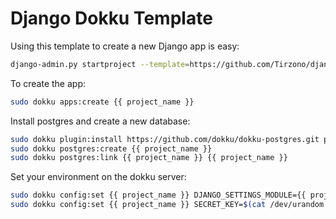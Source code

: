 Django Dokku Template
=====================

Using this template to create a new Django app is easy:

```bash
django-admin.py startproject --template=https://github.com/Tirzono/django-dokku-template/archive/master.zip --name=Procfile --name=README.md --name=settings_module.example --name=secrets.json.example --name=app.json {{ project_name }}
```

To create the app:

```bash
sudo dokku apps:create {{ project_name }}
```

Install postgres and create a new database:

```bash
sudo dokku plugin:install https://github.com/dokku/dokku-postgres.git postgres
sudo dokku postgres:create {{ project_name }}
sudo dokku postgres:link {{ project_name }} {{ project_name }}
```

Set your environment on the dokku server:

```bash
sudo dokku config:set {{ project_name }} DJANGO_SETTINGS_MODULE={{ project_name }}.settings.production
sudo dokku config:set {{ project_name }} SECRET_KEY=$(cat /dev/urandom | tr -dc 'a-zA-Z0-9' | fold -w 32 | head -n 1)
```
